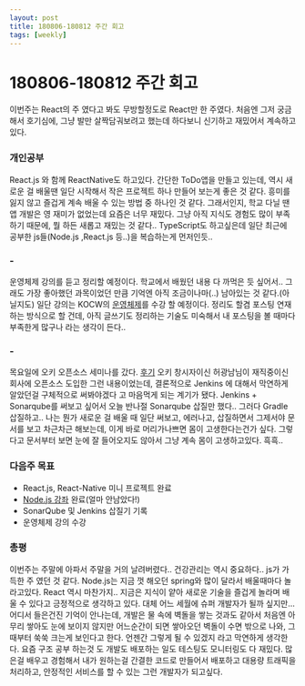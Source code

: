 ```yaml
---
layout: post
title: 180806-180812 주간 회고
tags: [weekly]
---
```


# 180806-180812 주간 회고

이번주는 React의 주 였다고 봐도 무방할정도로 React만 한 주였다.
처음엔 그저 궁금해서 호기심에, 그냥 발만 살짝담궈보려고 했는데 하다보니 신기하고 재밌어서 계속하고있다.

### 개인공부 
React.js 와 함께 ReactNative도 하고있다. 간단한 ToDo앱을 만들고 있는데, 역시 새로운 걸 배울땐 일단 시작해서 작은 프로젝트 하나 만들어 보는게 좋은 것 같다. 흥미를 잃지 않고 즐겁게 계속 배울 수 있는 방법 중 하나인 것 같다. 그래서인지, 학교 다닐 땐 앱 개발은 영 재미가 없었는데 요즘은 너무 재밌다. 그냥 아직 지식도 경험도 많이 부족하기 때문에, 뭘 하든 새롭고 재밌는 것 같다..
TypeScript도 하고싶은데 일단 최근에 공부한 js들(Node.js ,React.js 등..)을 복습하는게 먼저인듯..

### -
운영체제 강의를 듣고 정리할 예정이다. 학교에서 배웠던 내용 다 까먹은 듯 싶어서.. 그래도 가장 좋아했던 과목이었던 만큼 기억엔 아직 조금이나마(..) 남아있는 것 같다.(아닐지도)
일단 강의는 KOCW의 [운영체제](http://www.kocw.net/home/search/kemView.do?kemId=1046323)를 수강 할 예정이다. 정리도 할겸 포스팅 연재하는 방식으로 할 건데, 아직 글쓰기도 정리하는 기술도 미숙해서 내 포스팅을 볼 때마다 부족한게 많구나 라는 생각이 든다..

### -
목요일에 오키 오픈소스 세미나를 갔다. [후기](https://sehajyang.github.io/2018/08/09/okky-opensource-seminar.html)
오키 창시자이신 허광남님이 재직중이신 회사에 오픈소스 도입한 그런 내용이었는데, 결론적으로
Jenkins 에 대해서 막연하게 알았던걸 구체적으로 써봐야겠다 고 마음먹게 되는 계기가 됐다.
Jenkins + Sonarqube를 써보고 싶어서 오늘 반나절 Sonarqube 삽질만 했다..
그러다 Gradle 삽질하고.. 나는 뭔가 새로운 걸 배울 때 일단 써보고, 에러나고, 삽질하면서 그제서야 문서를 보고 차근차근 해보는데,  이게 바로 머리가나쁘면 몸이 고생한다는건가 싶다.
그렇다고 문서부터 보면 눈에 잘 들어오지도 않아서 그냥 계속 몸이 고생하고있다. 흑흑..

### 다음주 목표
* React.js, React-Native 미니 프로젝트 완료
* [Node.js 강좌](https://www.inflearn.com/course/node-js-%EC%9B%B9%EA%B0%9C%EB%B0%9C/) 완료(얼마 안남았다!) 
* SonarQube 및 Jenkins 삽질기 기록
* 운영체제 강의 수강

### 총평
이번주는 주말에 아파서 주말을 거의 날려버렸다.. 건강관리는 역시 중요하다.. 
js가 가득한 주 였던 것 같다. Node.js는 지금 껏 해오던 spring와 많이 달라서 배울때마다 놀라고있다. React 역시 마찬가지.. 지금은 지식이 얕아 새로운 기술을 즐겁게 놀라며 배울 수 있다고 긍정적으로 생각하고 있다. 대체 어느 세월에 슈퍼 개발자가 될까 싶지만...
어디서 들은건진 기억이 안나는데, 개발은 물 속에 벽돌을 쌓는 것과도 같아서 처음엔 아무리 쌓아도 눈에 보이지 않지만 어느순간이 되면 쌓아오던 벽돌이 수면 밖으로 나와, 그때부터 쑥쑥 크는게 보인다고 한다. 언젠간 그렇게 될 수 있겠지 라고 막연하게 생각한다.
요즘 구조 공부 하는것 도 개발도 배포하는 일도 테스팅도 모니터링도 다 재밌다.
많은걸 배우고 경험해서 내가 원하는걸 간결한 코드로 만들어서 배포하고
대용량 트래픽을 처리하고, 안정적인 서비스를 할 수 있는 그런 개발자가 되고싶다.